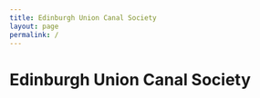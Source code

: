 ```yaml
---
title: Edinburgh Union Canal Society
layout: page
permalink: /
---
```


# Edinburgh Union Canal Society
